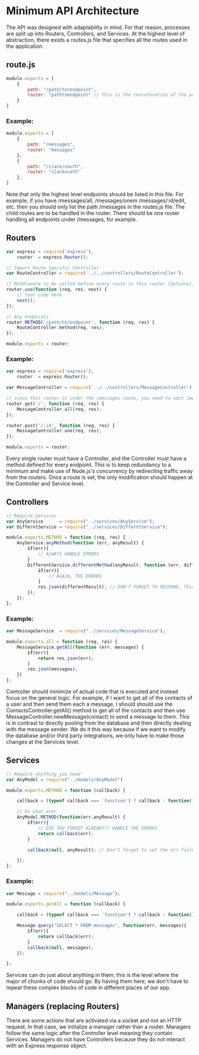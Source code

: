 # Minimum API Architecture

The API was designed with adaptability in mind. For that reason, processes are split up into Routers, Controllers, and Services. At the highest level of abstraction, there exists a routes.js file that specifies all the routes used in the application.

## route.js

```javascript
module.exports = [
    {
        path: "/path/to/endpoint",
        router: "pathtoendpoint" // This is the concatenation of the path to lowercase
    }
]
```
### Example:
```javascript
module.exports = [
    {
        path: "/messages",
        router: "messages"
    },
    {
        path: "/slack/oauth",
        router: "slackouath"
    },
]
```

Note that only the highest level endpoints should be listed in this file. For example, if you have /messages/all, /messages/onem /messages/:id/edit, etc. then you should only list the path /messages in the routes.js file. The child routes are to be handled in the router. There should be one router handling all endpoints under /messages, for example.

## Routers

```javascript
var express = require('express'),
    router  = express.Router();

// Import Route Specific Controller
var RouteController = require('../../controllers/RouteController');

// Middleware to be called before every route in this router [Optional]
router.use(function (req, res, next) {
    // Your code here
    next();
});

// Any endpoints
router.METHOD('/path/to/endpoint', function (req, res) {
    RouteController.method(req, res);
});

module.exports = router;
```
### Example:
```javascript
var express = require('express'),
    router  = express.Router();

var MessageController = require('../../controllers/MessageController');

// since this router is under the /messages route, you need to omit /messages when referring to child endpoints
router.get('/', function (req, res) {
    MessageController.all(req, res);
});

router.post('/:id', function (req, res) {
    MessageController.one(req, res);
});

module.exports = router;
```

Every single router must have a Controller, and the Controller must have a method defined for every endpoint. This is to keep redundancy to a minimum and make use of Node.js's concurrency by redirecting traffic away from the routers. Once a route is set, the only modification should happen at the Controller and Service level.

## Controllers
```javascript
// Require Services
var AnyService      = require("../services/AnyService");
var DifferntService = require("../services/DifferntService");

module.exports.METHOD = function (req, res) {
    AnyService.anyMethod(function (err, anyResult) {
        if(err){
            // ALWAYS HANDLE ERRORS
        }
        DifferentService.differentMethod(anyResult, function (err, differentResult) {
            if(err){
                // AGAIN, THE ERRORS
            }
            res.json(differentResult); // DON'T FORGET TO RESPOND. This is done at the controller level
        });
    });
};
```
### Example:
```javascript
var MessageService  = require("../services/MessageService");

module.exports.all = function (req, res) {
    MessageService.getAll(function (err, messages) {
        if(err){
            return res.json(err);
        }
        res.json(messages);
    })
};
```

Controller should minimize of actual code that is executed and instead focus on the general logic. For example, if I want to get all of the contacts of a user and then send them each a message, I should should use the ContactsController.getAll() method to get all of the contacts and then use MessageController.newMessage(contact) to send a message to them. This is in contrast to directly pooling from the database and then directly dealing with the message sender. We do it this way because if we want to modify the database and/or third party integrations, we only have to make those changes at the Services level.

## Services

```javascript
// Require anything you need
var AnyModel = require("../models/AnyModel")

module.exports.METHOD = function (callback) {

    callback = (typeof callback === 'function') ? callback : function() {}; // You MUST validate that the callback is a function

    // Do what ever
    AnyModel.METHOD(function(err,anyResult) {
        if(err){
            // DID YOU FORGOT ALREADY?? HANDLE THE ERRORS
            return callback(err);
        }

        callback(null, anyResult); // Don't forget to set the err field to null if there are no errors

    });
};
```
### Example:
```javascript
var Message = require("../models/Message");

module.exports.getAll = function (callback) {

    callback = (typeof callback === 'function') ? callback : function() {};

    Message.query("SELECT * FROM messages", function(err, messages){
        if(err){
            return callback(err);
        }
        callback(null, messages);
    });

};
```

Services can do just about anything in them; this is the level where the major of chunks of code should go. By having them here, we don't have to repeat these complex blocks of code in different places of our app.

## Managers (replacing Routers)

There are some actions that are activated via a socket and not an HTTP request. In that case, we initialize a manager rather than a router. Managers follow the same logic after the Controller level meaning they contain Services. Managers do not have Controllers because they do not interact with an Express response object. 
